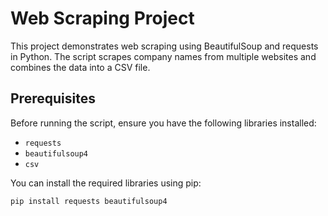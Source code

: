 # Web Scraping Project

This project demonstrates web scraping using BeautifulSoup and requests in Python. The script scrapes company names from multiple websites and combines the data into a CSV file.

## Prerequisites

Before running the script, ensure you have the following libraries installed:

- `requests`
- `beautifulsoup4`
- `csv`

You can install the required libraries using pip:

```sh
pip install requests beautifulsoup4
